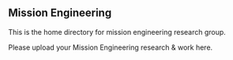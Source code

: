 ## Mission Engineering

This is the home directory for mission engineering research group.

Please upload your Mission Engineering research & work here.
